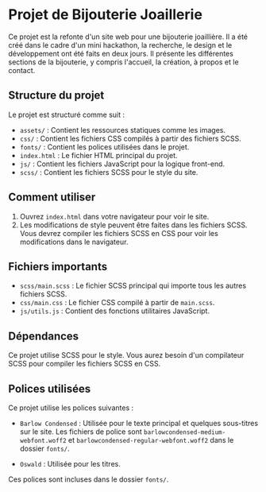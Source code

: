 # Projet de Bijouterie Joaillerie

Ce projet est la refonte d'un site web pour une bijouterie joaillière.
Il a été créé dans le cadre d'un mini hackathon, la recherche, le design et le développement ont été faits en deux jours.
Il présente les différentes sections de la bijouterie, y compris l'accueil, la création, à propos et le contact.

## Structure du projet

Le projet est structuré comme suit :

- `assets/` : Contient les ressources statiques comme les images.
- `css/` : Contient les fichiers CSS compilés à partir des fichiers SCSS.
- `fonts/` : Contient les polices utilisées dans le projet.
- `index.html` : Le fichier HTML principal du projet.
- `js/` : Contient les fichiers JavaScript pour la logique front-end.
- `scss/` : Contient les fichiers SCSS pour le style du site.

## Comment utiliser

1. Ouvrez `index.html` dans votre navigateur pour voir le site.
2. Les modifications de style peuvent être faites dans les fichiers SCSS. Vous devrez compiler les fichiers SCSS en CSS pour voir les modifications dans le navigateur.

## Fichiers importants

- `scss/main.scss` : Le fichier SCSS principal qui importe tous les autres fichiers SCSS.
- `css/main.css` : Le fichier CSS compilé à partir de `main.scss`.
- `js/utils.js` : Contient des fonctions utilitaires JavaScript.

## Dépendances

Ce projet utilise SCSS pour le style. Vous aurez besoin d'un compilateur SCSS pour compiler les fichiers SCSS en CSS.

## Polices utilisées

Ce projet utilise les polices suivantes :

- `Barlow Condensed` : Utilisée pour le texte principal et quelques sous-titres sur le site.
  Les fichiers de police sont `barlowcondensed-medium-webfont.woff2` et `barlowcondensed-regular-webfont.woff2` dans le dossier `fonts/`.

- `Oswald` : Utilisée pour les titres.

Ces polices sont incluses dans le dossier `fonts/`.

